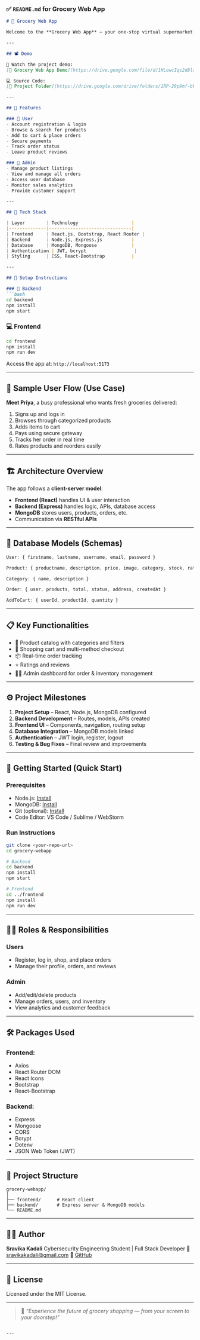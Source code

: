 ### ✅ `README.md` for Grocery Web App

````markdown
# 🛒 Grocery Web App

Welcome to the **Grocery Web App** – your one-stop virtual supermarket. This full-stack application allows users to shop for fresh groceries online with features like product search, cart management, order tracking, and admin dashboard management.

---

## 📽️ Demo

🎥 Watch the project demo:  
[🔗 Grocery Web App Demo](https://drive.google.com/file/d/1HLowcIqs2d8lxTprS2jqPmR4AOnUW8xD/view?usp=drive_link)

💻 Source Code:  
[🔗 Project Folder](https://drive.google.com/drive/folders/1RP-29p9mf-bbLAK5r7S4HSF_Itai0i1G?usp=drive_link)

---

## 🌟 Features

### 👤 User
- Account registration & login
- Browse & search for products
- Add to cart & place orders
- Secure payments
- Track order status
- Leave product reviews

### 🛒 Admin
- Manage product listings
- View and manage all orders
- Access user database
- Monitor sales analytics
- Provide customer support

---

## 🧱 Tech Stack

| Layer        | Technology                    |
|--------------|-------------------------------|
| Frontend     | React.js, Bootstrap, React Router |
| Backend      | Node.js, Express.js           |
| Database     | MongoDB, Mongoose             |
| Authentication | JWT, bcrypt                  |
| Styling      | CSS, React-Bootstrap          |

---

## 🧰 Setup Instructions

### 🔧 Backend
```bash
cd backend
npm install
npm start
````

### 💻 Frontend

```bash
cd frontend
npm install
npm run dev
```

Access the app at: `http://localhost:5173`

---

## 🧪 Sample User Flow (Use Case)

**Meet Priya**, a busy professional who wants fresh groceries delivered:

1. Signs up and logs in
2. Browses through categorized products
3. Adds items to cart
4. Pays using secure gateway
5. Tracks her order in real time
6. Rates products and reorders easily

---

## 🏗️ Architecture Overview

The app follows a **client-server model**:

* **Frontend (React)** handles UI & user interaction
* **Backend (Express)** handles logic, APIs, database access
* **MongoDB** stores users, products, orders, etc.
* Communication via **RESTful APIs**

---

## 🧮 Database Models (Schemas)

```javascript
User: { firstname, lastname, username, email, password }

Product: { productname, description, price, image, category, stock, rating }

Category: { name, description }

Order: { user, products, total, status, address, createdAt }

AddToCart: { userId, productId, quantity }
```

---

## 📋 Key Functionalities

* 🧾 Product catalog with categories and filters
* 🛒 Shopping cart and multi-method checkout
* 📦 Real-time order tracking
* ⭐ Ratings and reviews
* 🧑‍💻 Admin dashboard for order & inventory management

---

## ⚙️ Project Milestones

1. **Project Setup** – React, Node.js, MongoDB configured
2. **Backend Development** – Routes, models, APIs created
3. **Frontend UI** – Components, navigation, routing setup
4. **Database Integration** – MongoDB models linked
5. **Authentication** – JWT login, register, logout
6. **Testing & Bug Fixes** – Final review and improvements

---

## 🚀 Getting Started (Quick Start)

### Prerequisites

* Node.js: [Install](https://nodejs.org/)
* MongoDB: [Install](https://www.mongodb.com/try/download/community)
* Git (optional): [Install](https://git-scm.com/)
* Code Editor: VS Code / Sublime / WebStorm

### Run Instructions

```bash
git clone <your-repo-url>
cd grocery-webapp

# Backend
cd backend
npm install
npm start

# Frontend
cd ../frontend
npm install
npm run dev
```

---

## 👨‍💻 Roles & Responsibilities

### Users

* Register, log in, shop, and place orders
* Manage their profile, orders, and reviews

### Admin

* Add/edit/delete products
* Manage orders, users, and inventory
* View analytics and customer feedback

---

## 🛠️ Packages Used

### Frontend:

* Axios
* React Router DOM
* React Icons
* Bootstrap
* React-Bootstrap

### Backend:

* Express
* Mongoose
* CORS
* Bcrypt
* Dotenv
* JSON Web Token (JWT)

---

## 📂 Project Structure

```
grocery-webapp/
│
├── frontend/      # React client
├── backend/       # Express server & MongoDB models
└── README.md
```

---

## 🙋‍♀️ Author

**Sravika Kadali**
Cybersecurity Engineering Student | Full Stack Developer
📧 [sravikakadali@gmail.com](mailto:sravikakadali@gmail.com)
🔗 [GitHub](https://github.com/sravika1914)

---

## 📄 License

Licensed under the MIT License.

---

> 💬 *“Experience the future of grocery shopping — from your screen to your doorstep!”*

```

---


